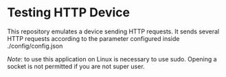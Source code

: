 # Testing HTTP Device

This repository emulates a device sending HTTP requests.
It sends several HTTP requests according to the parameter configured inside ./config/config.json

*Note*: to use this application on Linux is necessary to use sudo.
Opening a socket is not permitted if you are not super user.
